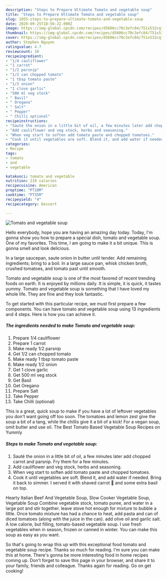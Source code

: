 ```yaml
---
description: "Steps to Prepare Ultimate Tomato and vegetable soup"
title: "Steps to Prepare Ultimate Tomato and vegetable soup"
slug: 1855-steps-to-prepare-ultimate-tomato-and-vegetable-soup
date: 2020-09-25T18:56:22.090Z
image: https://img-global.cpcdn.com/recipes/d5606cc70c3efc84/751x532cq70/tomato-and-vegetable-soup-recipe-main-photo.jpg
thumbnail: https://img-global.cpcdn.com/recipes/d5606cc70c3efc84/751x532cq70/tomato-and-vegetable-soup-recipe-main-photo.jpg
cover: https://img-global.cpcdn.com/recipes/d5606cc70c3efc84/751x532cq70/tomato-and-vegetable-soup-recipe-main-photo.jpg
author: Stephen Nguyen
ratingvalue: 4.7
reviewcount: 10
recipeingredient:
- "1/4 cauliflower"
- "1 carrot"
- "1/2 parsnip"
- "1/2 can chopped tomato"
- "1 tbsp tomato paste"
- "1/2 onion"
- "1 clove garlic"
- "500 ml veg stock"
- " Basil"
- " Oregano"
- " Salt"
- " Pepper"
- " Chilli optional"
recipeinstructions:
- "Sauté the onion in a little bit of oil, a few minutes later add chopped carrot and parsnip. Fry them for a few minutes."
- "Add cauliflower and veg stock, herbs and seasoning."
- "When veg start to soften add tomato paste and chopped tomatoes."
- "Cook it until vegetables are soft. Blend it, and add water if needed. Bring it back to simmer. I served it with shaved carrot 🥕 and some extra basil on top."
categories:
- Recipe
tags:
- tomato
- and
- vegetable

katakunci: tomato and vegetable 
nutrition: 219 calories
recipecuisine: American
preptime: "PT10M"
cooktime: "PT35M"
recipeyield: "4"
recipecategory: Dessert

---
```



![Tomato and vegetable soup](https://img-global.cpcdn.com/recipes/d5606cc70c3efc84/751x532cq70/tomato-and-vegetable-soup-recipe-main-photo.jpg)

Hello everybody, hope you are having an amazing day today. Today, I'm gonna show you how to prepare a special dish, tomato and vegetable soup. One of my favorites. This time, I am going to make it a bit unique. This is gonna smell and look delicious.

In a large saucepan, saute onion in butter until tender. Add remaining ingredients; bring to a boil. In a large sauce pan, whisk chicken broth, crushed tomatoes, and tomato past until smooth.

Tomato and vegetable soup is one of the most favored of recent trending foods on earth. It is enjoyed by millions daily. It is simple, it is quick, it tastes yummy. Tomato and vegetable soup is something that I have loved my whole life. They are fine and they look fantastic.


To get started with this particular recipe, we must first prepare a few components. You can have tomato and vegetable soup using 13 ingredients and 4 steps. Here is how you can achieve it.

<!--inarticleads1-->

##### The ingredients needed to make Tomato and vegetable soup:

1. Prepare 1/4 cauliflower
1. Prepare 1 carrot
1. Make ready 1/2 parsnip
1. Get 1/2 can chopped tomato
1. Make ready 1 tbsp tomato paste
1. Make ready 1/2 onion
1. Get 1 clove garlic
1. Get 500 ml veg stock
1. Get  Basil
1. Get  Oregano
1. Prepare  Salt
1. Take  Pepper
1. Take  Chilli (optional)


This is a great, quick soup to make if you have a lot of leftover vegetables you don&#39;t want going off too soon. The tomatoes and lemon zest give the soup a bit of a tang, while the chillis give it a bit of a kick! For a vegan soup, omit butter and use oil. The Best Tomato Based Vegetable Soup Recipes on Yummly 

<!--inarticleads2-->

##### Steps to make Tomato and vegetable soup:

1. Sauté the onion in a little bit of oil, a few minutes later add chopped carrot and parsnip. Fry them for a few minutes.
1. Add cauliflower and veg stock, herbs and seasoning.
1. When veg start to soften add tomato paste and chopped tomatoes.
1. Cook it until vegetables are soft. Blend it, and add water if needed. Bring it back to simmer. I served it with shaved carrot 🥕 and some extra basil on top.


Hearty Italian Beef And Vegetable Soup, Slow Cooker Vegetable Soup, Vegetable Soup Combine vegetable stock, tomato puree, and water in a large pot and stir together. leave stove hot enough for mixture to bubble a little. Once tomato mixture has had a chance to heat, add pasta and can of diced tomatoes (along with the juice in the can). add olive oil and garlic salt. A low calorie, but filling, tomato-based vegetable soup. I use fresh vegetables when in season, frozen or canned in winter. You can make this soup as easy as you want. 

So that's going to wrap this up with this exceptional food tomato and vegetable soup recipe. Thanks so much for reading. I'm sure you can make this at home. There's gonna be more interesting food in home recipes coming up. Don't forget to save this page in your browser, and share it to your family, friends and colleague. Thanks again for reading. Go on get cooking!
